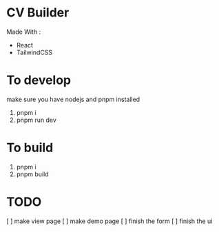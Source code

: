 # CV Builder

Made With :

- React
- TailwindCSS

# To develop

make sure you have nodejs and pnpm installed

1. pnpm i
2. pnpm run dev

# To build

1. pnpm i
2. pnpm build

# TODO

[ ] make view page
[ ] make demo page
[ ] finish the form
[ ] finish the ui

